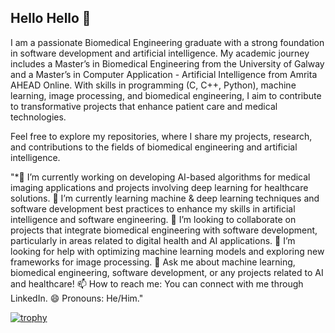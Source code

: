 ## Hello Hello 👋

I am a passionate Biomedical Engineering graduate with a strong foundation in software development and artificial intelligence. My academic journey includes a Master’s in Biomedical Engineering from the University of Galway and a Master’s in Computer Application - Artificial Intelligence from Amrita AHEAD Online.
With skills in programming (C, C++, Python), machine learning, image processing, and biomedical engineering, I aim to contribute to transformative projects that enhance patient care and medical technologies.

Feel free to explore my repositories, where I share my projects, research, and contributions to the fields of biomedical engineering and artificial intelligence.

"*🔭 I’m currently working on developing AI-based algorithms for medical imaging applications and projects involving deep learning for healthcare solutions.
🌱 I’m currently learning machine & deep learning techniques and software development best practices to enhance my skills in artificial intelligence and software engineering.
👯 I’m looking to collaborate on projects that integrate biomedical engineering with software development, particularly in areas related to digital health and AI applications.
🤔 I’m looking for help with optimizing machine learning models and exploring new frameworks for image processing.
💬 Ask me about machine learning, biomedical engineering, software development, or any projects related to AI and healthcare!
📫 How to reach me: You can connect with me through LinkedIn.
😄 Pronouns: He/Him."

[![trophy](https://github-profile-trophy.vercel.app/?MD-Rifat1709=ryo-ma&theme=onedark)](https://github.com/ryo-ma/github-profile-trophy)
